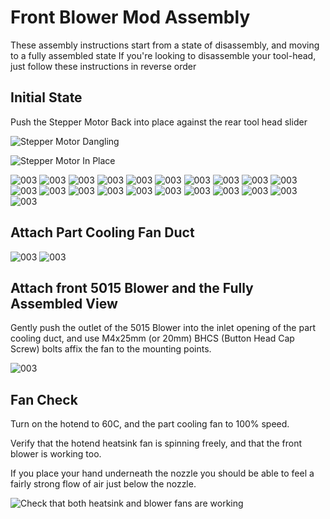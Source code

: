# Front Blower Mod Assembly

These assembly instructions start from a state of disassembly, and moving to a fully assembled state
If you're looking to disassemble your tool-head, just follow these instructions in reverse order

## Initial State

Push the Stepper Motor Back into place against the rear tool head slider

![Stepper Motor Dangling](./001.jpg)

![Stepper Motor In Place](./002.jpg)


![003](./003.jpg)
![003](./004.jpg)
![003](./005.jpg)
![003](./006.jpg)
![003](./007.jpg)
![003](./008.jpg)
![003](./009.jpg)
![003](./010.jpg)
![003](./011.jpg)
![003](./012.jpg)
![003](./013.jpg)
![003](./014.jpg)
![003](./015.jpg)
![003](./016.jpg)
![003](./017.jpg)
![003](./018.jpg)
![003](./019.jpg)
![003](./020.jpg)
![003](./021.jpg)
![003](./022.jpg)
![003](./023.jpg)

## Attach Part Cooling Fan Duct

![003](./024.jpg)
![003](./025.jpg)

## Attach front 5015 Blower and the Fully Assembled View

Gently push the outlet of the 5015 Blower into the inlet opening of the part cooling duct, and use M4x25mm (or 20mm) BHCS
(Button Head Cap Screw) bolts affix the fan to the mounting points.

![003](./026.jpg)

## Fan Check

Turn on the hotend to 60C, and the part cooling fan to 100% speed.

Verify that the hotend heatsink fan is spinning freely, and that the front blower is working too.

If you place your hand underneath the nozzle you should be able to feel a fairly strong flow of air just below the nozzle.

![Check that both heatsink and blower fans are working](./027.jpg)
